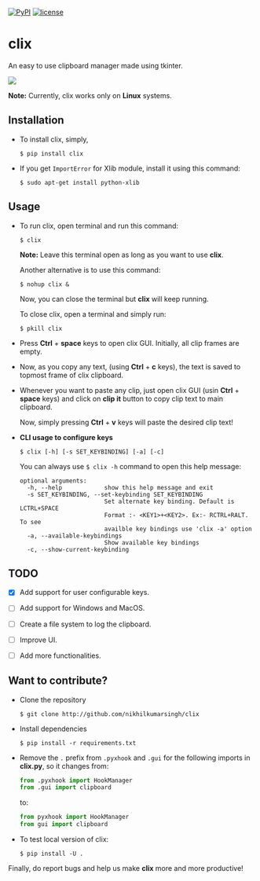 [![PyPI](https://img.shields.io/badge/PyPi-v1.0.6-f39f37.svg)](https://pypi.python.org/pypi/clix)
[![license](https://img.shields.io/github/license/mashape/apistatus.svg?maxAge=2592000)](https://github.com/nikhilkumarsingh/clix/blob/master/LICENSE.txt)

# clix

An easy to use clipboard manager made using tkinter.

![](https://media.giphy.com/media/l0IymVaUaR5xGRQHK/giphy.gif)

**Note:** Currently, clix works only on **Linux** systems.

## Installation

- To install clix, simply,

	```
	$ pip install clix
	```

- If you get `ImportError` for Xlib module, install it using this command:
	```
	$ sudo apt-get install python-xlib
	```

## Usage

- To run clix, open terminal and run this command:

	```
	$ clix
	```

  **Note:** Leave this terminal open as long as you want to use **clix**.
  
  Another alternative is to use this command:

  ```
  $ nohup clix &
  ```
  
  Now, you can close the terminal but **clix** will keep running.
  
  To close clix, open a terminal and simply run:

  ```
  $ pkill clix
  ```

- Press **Ctrl** + **space** keys to open clix GUI.
  Initially, all clip frames are empty.

- Now, as you copy any text, (using **Ctrl** + **c** keys), the text is saved to 
  topmost frame of clix clipboard.

- Whenever you want to paste any clip, just open clix GUI (usin **Ctrl** + 
  **space** keys) and click on **clip it** button to copy clip text to main clipboard.

  Now, simply pressing **Ctrl** + **v** keys will paste the desired clip text!

- **CLI usage to configure keys**
	```
	$ clix [-h] [-s SET_KEYBINDING] [-a] [-c]
	```

	You can always use `$ clix -h` command to open this help message:
	
	```
	optional arguments:
	  -h, --help            show this help message and exit
	  -s SET_KEYBINDING, --set-keybinding SET_KEYBINDING
	                        Set alternate key binding. Default is LCTRL+SPACE
	                        Format :- <KEY1>+<KEY2>. Ex:- RCTRL+RALT. To see
	                        availble key bindings use 'clix -a' option
	  -a, --available-keybindings
	                        Show available key bindings
	  -c, --show-current-keybinding
	```

## TODO

- [X] Add support for user configurable keys.

- [ ] Add support for Windows and MacOS.

- [ ] Create a file system to log the clipboard.

- [ ] Improve UI.

- [ ] Add more functionalities.


## Want to contribute?

- Clone the repository

	```
	$ git clone http://github.com/nikhilkumarsingh/clix
	```

- Install dependencies
	
	```
	$ pip install -r requirements.txt
	```

- Remove the `.` prefix from `.pyxhook` and `.gui` for the following 
  imports in **clix.py**, so it changes from:
	```python
	from .pyxhook import HookManager
	from .gui import clipboard
	```
	to:
	```python
	from pyxhook import HookManager
	from gui import clipboard
	```

- To test local version of clix:
	```
	$ pip install -U .
	```

Finally, do report bugs and help us make **clix** more and more productive!
